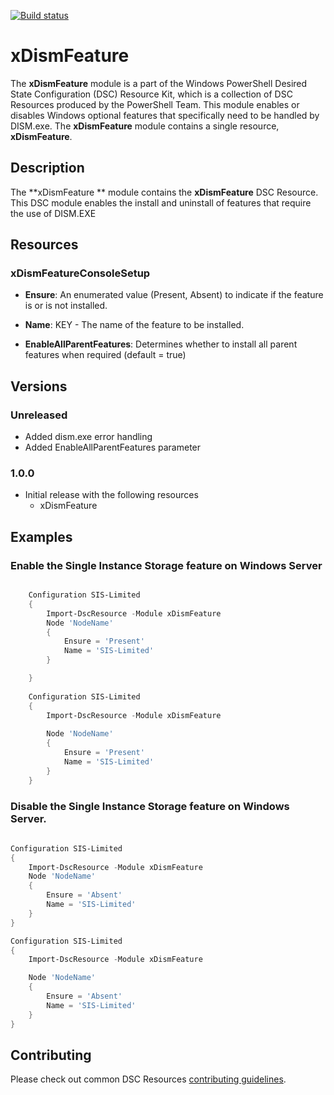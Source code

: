 [![Build status](https://ci.appveyor.com/api/projects/status/gjg8b430d230q51h/branch/master?svg=true)](https://ci.appveyor.com/project/PowerShell/xdismfeature/branch/master)

# xDismFeature

The **xDismFeature** module is a part of the Windows PowerShell Desired State Configuration (DSC) Resource Kit, which is a collection of DSC Resources produced by the PowerShell Team.
This module enables or disables Windows optional features that specifically need to be handled by DISM.exe.
The **xDismFeature** module contains a single resource, **xDismFeature**.

## Description

The **xDismFeature ** module contains the **xDismFeature** DSC Resource.
This DSC module enables the install and uninstall of features that require the use of DISM.EXE 

## Resources

### xDismFeatureConsoleSetup

*   **Ensure**: An enumerated value (Present, Absent) to indicate if the feature is or is not installed.

*   **Name**: KEY - The name of the feature to be installed.

*   **EnableAllParentFeatures**: Determines whether to install all parent features when required (default = true)

## Versions

### Unreleased
*   Added dism.exe error handling
*   Added EnableAllParentFeatures parameter

### 1.0.0

*   Initial release with the following resources 
    *   xDismFeature 

## Examples

### Enable the Single Instance Storage feature on Windows Server


```powershell

    Configuration SIS-Limited
    {
        Import-DscResource -Module xDismFeature
        Node 'NodeName'
        {
            Ensure = 'Present'
            Name = 'SIS-Limited'
        }

    }
    
    Configuration SIS-Limited 
    { 
        Import-DscResource -Module xDismFeature 
     
        Node 'NodeName' 
        { 
            Ensure = 'Present' 
            Name = 'SIS-Limited' 
        } 
    }
```

### Disable the Single Instance Storage feature on Windows Server.

```powershell
    
Configuration SIS-Limited
{
    Import-DscResource -Module xDismFeature
    Node 'NodeName'
    {
        Ensure = 'Absent'
        Name = 'SIS-Limited'
    }
}

Configuration SIS-Limited 
{ 
    Import-DscResource -Module xDismFeature 

    Node 'NodeName' 
    { 
        Ensure = 'Absent' 
        Name = 'SIS-Limited' 
    } 
}

```

## Contributing
Please check out common DSC Resources [contributing guidelines](https://github.com/PowerShell/DscResource.Kit/blob/master/CONTRIBUTING.md).
